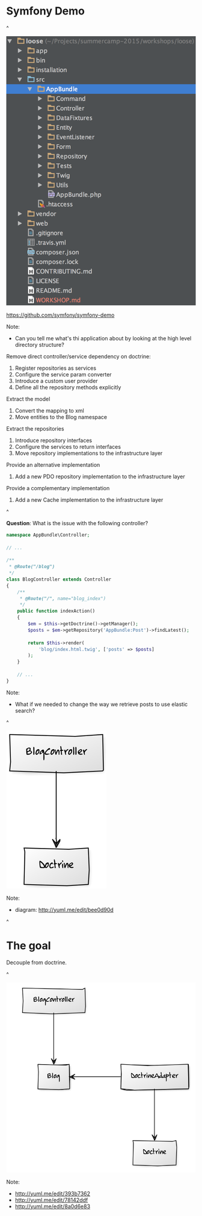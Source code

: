 # Symfony Demo

^

![Symfony Demo](assets/symfony-demo.png)

https://github.com/symfony/symfony-demo

Note:
* Can you tell me what's thi application about by looking at the high level directory structure?

Remove direct controller/service dependency on doctrine:
1. Register repositories as services
2. Configure the service param converter
3. Introduce a custom user provider
4. Define all the repository methods explicitly

Extract the model
1. Convert the mapping to xml
2. Move entities to the Blog namespace

Extract the repositories
1. Introduce repository interfaces
2. Configure the services to return interfaces
3. Move repository implementations to the infrastructure layer

Provide an alternative implementation
1. Add a new PDO repository implementation to the infrastructure layer

Provide a complementary implementation
1. Add a new Cache implementation to the infrastructure layer

^

**Question**: What is the issue with the following controller?

```php
namespace AppBundle\Controller;

// ... 

/**
 * @Route("/blog")
 */
class BlogController extends Controller
{
    /**
     * @Route("/", name="blog_index")
     */
    public function indexAction()
    {
        $em = $this->getDoctrine()->getManager();
        $posts = $em->getRepository('AppBundle:Post')->findLatest();

        return $this->render(
            'blog/index.html.twig', ['posts' => $posts]
        );
    }
    
    // ...
}
```

Note:
* What if we needed to change the way we retrieve posts to use elastic search?

^

![](assets/blogcontroller-doctrine.png)

Note:
* diagram: http://yuml.me/edit/bee0d90d

^

# The goal

Decouple from doctrine.

^

![](assets/doctrine-decoupled.png)

Note:
* http://yuml.me/edit/393b7362
* http://yuml.me/edit/78142ddf
* http://yuml.me/edit/8a0d6e83
